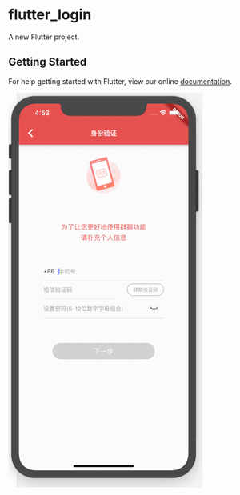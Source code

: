 # flutter_login

A new Flutter project.

## Getting Started

For help getting started with Flutter, view our online
[documentation](https://flutter.io/).


![Alt text](./images/login.gif)